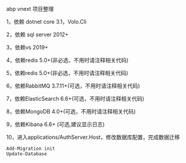 abp vnext 项目整理

1，依赖 dotnet core 3.1，Volo.Cli

2，依赖 sql server 2012+

3，依赖vs 2019+

4，依赖redis 5.0+(非必选，不用时请注释相关代码)

5，依赖redis 5.0+(非必选，不用时请注释相关代码)

6，依赖RabbitMQ 3.7.11+(可选，不用时请注释相关代码)

7，依赖ElasticSearch 6.6+(可选，不用时请注释相关代码)

8，依赖MongoDB 4.0+(可选，不用时请注释相关代码)

9，依赖Kibana 6.6+ (可选,建议显示日志)

10，进入applications/AuthServer.Host，修改数据库配置，完成数据迁移

	Add-Migration init
	Update-Database 

